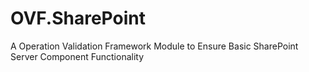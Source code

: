 # OVF.SharePoint
A Operation Validation Framework Module to Ensure Basic SharePoint Server Component Functionality
